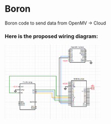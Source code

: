 # Boron
Boron code to send data from OpenMV -> Cloud




### Here is the proposed wiring diagram:

<img src="./Images/circuit2.png" width=60% height=60%/>
